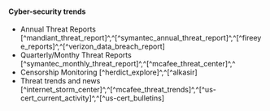 
#### Cyber-security trends

  * Annual Threat Reports [^mandiant_threat_report]^,^[^symantec_annual_threat_report]^,^[^fireeye_reports]^,^[^verizon_data_breach_report]
  * Quarterly/Monthy Threat Reports [^symantec_monthly_threat_report]^,^[^mcafee_threat_center]^,^
  * Censorship Monitoring [^herdict_explore]^,^[^alkasir]
  * Threat trends and news [^internet_storm_center]^,^[^mcafee_threat_trends]^,^[^us-cert_current_activity]^,^[^us-cert_bulletins]
